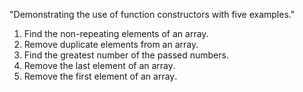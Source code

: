 "Demonstrating the use of function constructors with five examples."

1. Find the non-repeating elements of an array.
2. Remove duplicate elements from an array.
3. Find the greatest number of the passed numbers․
4. Remove the last element of an array․
5. Remove the first element of an array․
